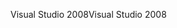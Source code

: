 <span data-ttu-id="bbada-101">Visual Studio 2008</span><span class="sxs-lookup"><span data-stu-id="bbada-101">Visual Studio 2008</span></span>